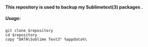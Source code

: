 #### This repository is used to backup my Sublimetext(3) packages .

##### Usage:

```
git clone $repository
cd $repository
copy "DATA\Sublime Text3" %appdata%\
```

